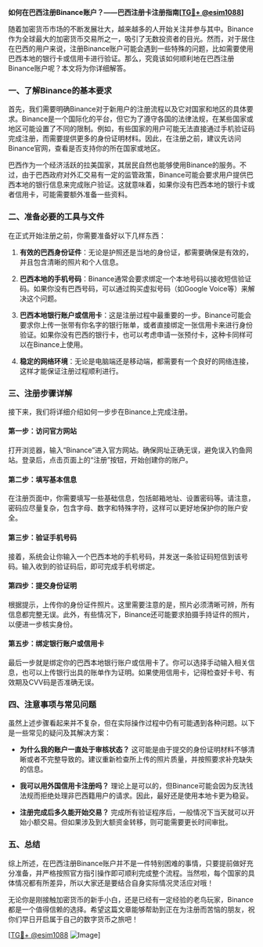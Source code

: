 **如何在巴西注册Binance账户？——巴西注册卡注册指南[[TG💪+ @esim1088](https://t.me/s/esim1088)]**

随着加密货币市场的不断发展壮大，越来越多的人开始关注并参与其中。Binance作为全球最大的加密货币交易所之一，吸引了无数投资者的目光。然而，对于居住在巴西的用户来说，注册Binance账户可能会遇到一些特殊的问题，比如需要使用巴西本地的银行卡或信用卡进行验证。那么，究竟该如何顺利地在巴西注册Binance账户呢？本文将为你详细解答。

### 一、了解Binance的基本要求

首先，我们需要明确Binance对于新用户的注册流程以及它对国家和地区的具体要求。Binance是一个国际化的平台，但它为了遵守各国的法律法规，在某些国家或地区可能设置了不同的限制。例如，有些国家的用户可能无法直接通过手机验证码完成注册，而需要提供更多的身份证明材料。因此，在注册之前，建议先访问Binance官网，查看是否支持你的所在国家或地区。

巴西作为一个经济活跃的拉美国家，其居民自然也能够使用Binance的服务。不过，由于巴西政府对外汇交易有一定的监管政策，Binance可能会要求用户提供巴西本地的银行信息来完成账户验证。这就意味着，如果你没有巴西本地的银行卡或者信用卡，可能需要额外准备一些资料。

### 二、准备必要的工具与文件

在正式开始注册之前，你需要准备好以下几样东西：

1. **有效的巴西身份证件**：无论是护照还是当地的身份证，都需要确保是有效的，并且包含清晰的照片和个人信息。
   
2. **巴西本地的手机号码**：Binance通常会要求绑定一个本地号码以接收短信验证码。如果你没有巴西号码，可以通过购买虚拟号码（如Google Voice等）来解决这个问题。

3. **巴西本地银行账户或信用卡**：这是注册过程中最重要的一步。Binance可能会要求你上传一张带有你名字的银行账单，或者直接绑定一张信用卡来进行身份验证。如果你没有巴西的银行卡，也可以考虑申请一张预付卡，这种卡同样可以在Binance上使用。

4. **稳定的网络环境**：无论是电脑端还是移动端，都需要有一个良好的网络连接，这样才能保证注册过程顺利进行。

### 三、注册步骤详解

接下来，我们将详细介绍如何一步步在Binance上完成注册。

#### 第一步：访问官方网站

打开浏览器，输入“Binance”进入官方网站。确保网址正确无误，避免误入钓鱼网站。登录后，点击页面上的“注册”按钮，开始创建你的账户。

#### 第二步：填写基本信息

在注册页面中，你需要填写一些基础信息，包括邮箱地址、设置密码等。请注意，密码应尽量复杂，包含字母、数字和特殊字符，这样可以更好地保护你的账户安全。

#### 第三步：验证手机号码

接着，系统会让你输入一个巴西本地的手机号码，并发送一条验证码短信到该号码。输入收到的验证码后，即可完成手机号绑定。

#### 第四步：提交身份证明

根据提示，上传你的身份证件照片。这里需要注意的是，照片必须清晰可辨，所有信息都完整无误。此外，有些情况下，Binance还可能要求拍摄手持证件的照片，以便进一步核实身份。

#### 第五步：绑定银行账户或信用卡

最后一步就是绑定你的巴西本地银行账户或信用卡了。你可以选择手动输入相关信息，也可以上传银行出具的账单作为证明。如果使用信用卡，记得检查好卡号、有效期及CVV码是否准确无误。

### 四、注意事项与常见问题

虽然上述步骤看起来并不复杂，但在实际操作过程中仍有可能遇到各种问题。以下是一些常见的疑问及其解决方案：

- **为什么我的账户一直处于审核状态？**
  这可能是由于提交的身份证明材料不够清晰或者不完整导致的。建议重新检查所上传的照片质量，并按照要求补充缺失的信息。

- **我可以用外国信用卡注册吗？**
  理论上是可以的，但Binance可能会因为反洗钱法规而拒绝处理非巴西籍用户的请求。因此，最好还是使用本地卡更为稳妥。

- **注册完成后多久能开始交易？**
  完成所有验证程序后，一般情况下当天就可以开始小额交易。但如果涉及到大额资金转移，则可能需要更长时间审批。

### 五、总结

综上所述，在巴西注册Binance账户并不是一件特别困难的事情，只要提前做好充分准备，并严格按照官方指引操作即可顺利完成整个流程。当然啦，每个国家的具体情况都有所差异，所以大家还是要结合自身实际情况灵活应对哦！

无论你是刚接触加密货币的新手小白，还是已经有一定经验的老鸟玩家，Binance都是一个值得信赖的选择。希望这篇文章能够帮助到正在为注册而苦恼的朋友，祝你们早日开启属于自己的数字货币之旅吧！

[[TG💪+ @esim1088](https://t.me/s/esim1088) ![Image](https://i.postimg.cc/4NQfJmqS/Snipaste-2025-05-13-00-14-12.png)]